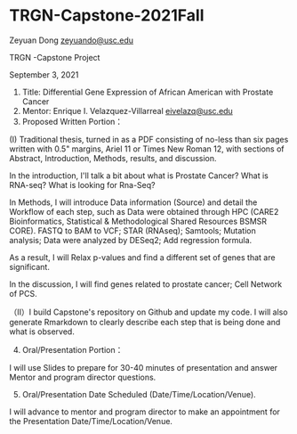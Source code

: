 # TRGN-Capstone-2021Fall

Zeyuan Dong zeyuando@usc.edu

TRGN -Capstone Project

September 3, 2021


1.   Title:
Differential Gene Expression of African American with Prostate Cancer
2.   Mentor:
Enrique I. Velazquez-Villarreal  eivelazq@usc.edu
3.   Proposed Written Portion：

  (I) Traditional thesis, turned in as a PDF consisting of no-less than six pages written with 0.5" margins, Ariel 11 or Times New Roman 12, with sections of Abstract, Introduction, Methods, results, and discussion.

  In the introduction, I'll talk a bit about what is Prostate Cancer? What is RNA-seq? What is looking for Rna-Seq?

  In Methods, I will introduce Data information (Source) and detail the Workflow of each step, such as Data were obtained through HPC (CARE2 Bioinformatics, Statistical & Methodological Shared Resources BSMSR CORE). FASTQ to BAM to VCF; STAR (RNAseq); Samtools; Mutation analysis; Data were analyzed by DESeq2; Add regression formula.

  As a result, I will Relax p-values and find a different set of genes that are significant.

  In the discussion, I will find genes related to prostate cancer; Cell Network of PCS.

  （II）I build Capstone's repository on Github and update my code. I will also generate Rmarkdown to clearly describe each step that is being done and what is observed.

4.   Oral/Presentation Portion：

  I will use Slides to prepare for 30-40 minutes of presentation and answer Mentor and program director questions.

5.   Oral/Presentation Date Scheduled (Date/Time/Location/Venue).

  I will advance to mentor and program director to make an appointment for the Presentation Date/Time/Location/Venue.
